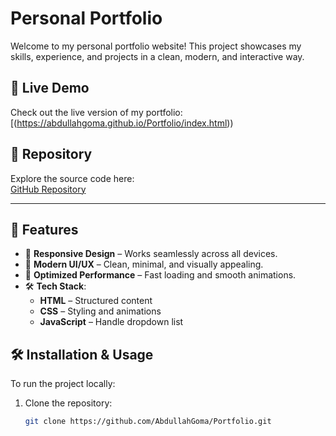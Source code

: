# Personal Portfolio

Welcome to my personal portfolio website! This project showcases my skills, experience, and projects in a clean, modern, and interactive way.

## 🔗 Live Demo

Check out the live version of my portfolio:  
[(https://abdullahgoma.github.io/Portfolio/index.html))

## 📂 Repository

Explore the source code here:  
[GitHub Repository](https://github.com/AbdullahGoma/Portfolio)

---

## 📌 Features

- 🌟 **Responsive Design** – Works seamlessly across all devices.
- 🎨 **Modern UI/UX** – Clean, minimal, and visually appealing.
- 🚀 **Optimized Performance** – Fast loading and smooth animations.
- 🛠 **Tech Stack**:
  - **HTML** – Structured content
  - **CSS** – Styling and animations
  - **JavaScript** – Handle dropdown list

## 🛠 Installation & Usage

To run the project locally:

1. Clone the repository:
   ```sh
   git clone https://github.com/AbdullahGoma/Portfolio.git
